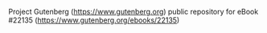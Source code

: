 Project Gutenberg (https://www.gutenberg.org) public repository for eBook #22135 (https://www.gutenberg.org/ebooks/22135)
